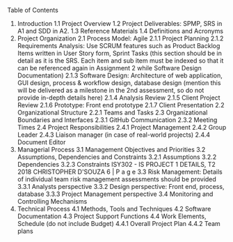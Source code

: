 Table of Contents
1. Introduction
1.1 Project Overview
1.2 Project Deliverables: SPMP, SRS in A1 and SDD in A2.
1.3 Reference Materials
1.4 Definitions and Acronyms
2. Project Organization
 2.1 Process Model: Agile
  2.1.1 Project Planning
  2.1.2 Requirements Analysis: Use SCRUM features such as Product Backlog Items written in User
Story form, Sprint Tasks (this section should be in detail as it is the SRS. Each item and sub item must
be indexed so that it can be referenced again in Assignment 2 while Software Design
Documentation)
2.1.3 Software Design: Architecture of web application, GUI design, process & workflow design,
database design (mention this will be delivered as a milestone in the 2nd assessment, so do not
provide in-depth details here)
2.1.4 Analysis Review
2.1.5 Client Project Review
2.1.6 Prototype: Front end prototype
2.1.7 Client Presentation
2.2 Organizational Structure
2.2.1 Teams and Tasks
2.3 Organizational Boundaries and Interfaces
2.3.1 GitHub Communication
2.3.2 Meeting Times
2.4 Project Responsibilities
2.4.1 Project Management
2.4.2 Group Leader
2.4.3 Liaison manager (in case of real-world projects)
2.4.4 Document Editor
3. Managerial Process
3.1 Management Objectives and Priorities
3.2 Assumptions, Dependencies and Constraints
3.2.1 Assumptions
3.2.2 Dependencies
3.2.3 Constraints
ISY302 - IS PROJECT 1 DETAILS, T2 2018 CHRISTOPHER D'SOUZA
6 | P a g e
3.3 Risk Management: Details of individual team risk management assessments should be
provided
3.3.1 Analysts perspective
3.3.2 Design perspective: Front end, process, database
3.3.3 Project Management perspective
3.4 Monitoring and Controlling Mechanisms
4. Technical Process
4.1 Methods, Tools and Techniques
4.2 Software Documentation
4.3 Project Support Functions
4.4 Work Elements, Schedule (do not include Budget)
4.4.1 Overall Project Plan
4.4.2 Team plans
